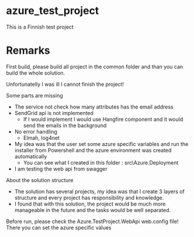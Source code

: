 # azure_test_project
This is a Finnish test project

# Remarks

First build, please build all project in the common folder and than you can build the whole solution.

Unfortunatelly I was ill I cannot finish the project!

Some parts are missing
- The service not check how many attributes has the email address
- SendGrid api is not implemented
  - If I would implement I would use Hangfire component and it would send the emails in the background
- No error handling
  - Elmah, log4net
- My idea was that the user set some azure specific variables and run the installer from Powershell and the azure environment was created automatically
  - You can see what I created in this folder : src\Azure.Deployment
- I am testing the web api from swagger

About the solution structure
- The solution has several projects, my idea was that I create 3 layers of structure and every project has responsibility and knowledge.
- I found that with this solution, the project would be much more manageable in the future and the tasks would be well separated.


Before run, please check the Azure.TestProject.WebApi web.config file! There you can set the azure specific values



